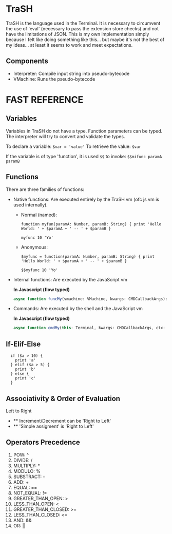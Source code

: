 # TraSH

TraSH is the language used in the Terminal. It is necessary to circumvent the use of 'eval' (necessary to pass the
extension store checks) and not have the limitations of JSON. This is my own implementation simply because I felt like
doing something like this... but maybe it's not the best of my ideas... at least it seems to work and meet expectations.

## Components

- Interpreter: Compile input string into pseudo-bytecode
- VMachine: Runs the pseudo-bytecode

# FAST REFERENCE

## Variables

Variables in TraSH do not have a type. Function parameters can be typed. The interpreter will try to convert and
validate the types.

To declare a variable: `$var = 'value'` To retrieve the value: `$var`

If the variable is of type 'function', it is used `$$` to invoke: `$$mifunc paramA paramB`

## Functions

There are three families of functions:

- Native functions: Are executed entirely by the TraSH vm (ofc js vm is used internally).

  - Normal (named):
    ```
    function myfun(paramA: Number, paramB: String) { print 'Hello World: ' + $paramA + ' -- ' + $paramB }
    ```
    ```
    myfunc 10 'Yo'
    ```
  - Anonymous:
    ```
    $myfunc = function(paramA: Number, paramB: String) { print 'Hello World: ' + $paramA + ' -- ' + $paramB }
    ```
    ```
    $$myfunc 10 'Yo'
    ```

- Internal functions: Are executed by the JavaScript vm

  **In Javascript (flow typed)**

  ```js
  async function funcMy(vmachine: VMachine, kwargs: CMDCallbackArgs): Promise<number> { return 42; }
  ```

- Commands: Are executed by the shell and the JavaScript vm

  **In Javascript (flow typed)**

  ```js
  async function cmdMy(this: Terminal, kwargs: CMDCallbackArgs, ctx: CMDCallbackContext): Promise<number> { ctx.screen.print('O_o 42!'); return 42; }
  ```

## If-Elif-Else

```
  if ($a > 10) {
    print 'a'
  } elif ($a > 5) {
    print 'b'
  } else {
    print 'c'
  }
```

## Associativity & Order of Evaluation

Left to Right

- \*\* Increment/Decrement can be 'Right to Left'
- \*\* 'Simple assigment' is 'Right to Left'

## Operators Precedence

1. POW: ^
2. DIVIDE: /
3. MULTIPLY: \*
4. MODULO: %
5. SUBSTRACT: -
6. ADD: +
7. EQUAL: ==
8. NOT_EQUAL: !=
9. GREATER_THAN_OPEN: >
10. LESS_THAN_OPEN: <
11. GREATER_THAN_CLOSED: >=
12. LESS_THAN_CLOSED: <=
13. AND: &&
14. OR: ||
